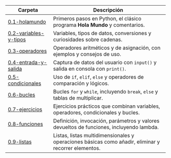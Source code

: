 | Carpeta                                                  | Descripción                                                                                         |
| -------------------------------------------------------- | --------------------------------------------------------------------------------------------------- |
| [0.1-holamundo](01-holamundo/README.md)                 | Primeros pasos en Python, el clásico programa **Hola Mundo** y comentarios.                         |
| [0.2-variables-y-tipos](02-variables-y-tipos/README.md) | Variables, tipos de datos, conversiones y curiosidades sobre cadenas.                               |
| [0.3-operadores](03-operadores/README.md)               | Operadores aritméticos y de asignación, con ejemplos y consejos de uso.                             |
| [0.4-entrada-y-salida](04-entrada-y-salida/README.md)   | Captura de datos del usuario con `input()` y salida en consola con `print()`.                       |
| [0.5-condicionales](05-condicionales/README.md)         | Uso de `if`, `elif`, `else` y operadores de comparación y lógicos.                                  |
| [0.6-bucles](06-bucles/README.md)                       | Bucles `for` y `while`, incluyendo `break`, `else` y tablas de multiplicar.                         |
| [0.7-ejercicios](07-ejercicios/README.md)               | Ejercicios prácticos que combinan variables, operadores, condicionales y bucles.                    |
| [0.8-funciones](08-funciones/README.md)                 | Definición, invocación, parámetros y valores devueltos de funciones, incluyendo lambda.             |
| [0.9-listas](09-listas/README.md)                       | Listas, listas multidimensionales y operaciones básicas como añadir, eliminar y recorrer elementos. |
